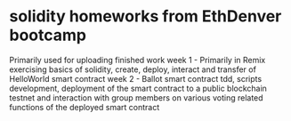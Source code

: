 # solidity homeworks from EthDenver bootcamp
Primarily used for uploading finished work
week 1 - Primarily in Remix exercising basics of solidity, create, deploy, interact and transfer of HelloWorld smart contract
week 2 - Ballot smart contract tdd, scripts development, deployment of the smart contract to a public blockchain testnet and interaction with group members on various voting related functions of the deployed smart contract
